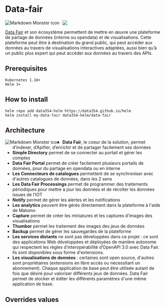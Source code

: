 # **Data-fair**

<img src="https://data-fair.github.io/3/logo.png"
alt="Markdown Monster icon"
style="float: left; margin-right: 10px;" />

<img src="https://static.wixstatic.com/media/84b0cf_beb914d4ae1c4a67a943e2a56de2b767~mv2.png/v1/fill/w_216,h_65,al_c,q_85,usm_0.66_1.00_0.01,enc_auto/logo-data354_CL.png"/>

[Data Fair](https://data-fair.github.io/3/functional-presentation/introduction) et son écosystème permettent de mettre en œuvre une plateforme de partage de données (interne ou opendata) et de visualisations. Cette plateforme peut être à destination du grand public, qui peut accéder aux données au travers de visualisations interactives adaptées, aussi bien qu’à un public plus expert qui peut accéder aux données au travers des APIs.

## **Prerequisites**
```
Kubernetes 1.16+
Helm 3+
```

## **How to install**

``` 
helm repo add data354-helm https://data354.github.io/helm
helm install my-data-fair data354-helm/data-fair
```

## **Architecture**

<img src="https://data-fair.github.io/3/images/technical-architecture/architecture.jpg"
alt="Markdown Monster icon"
style="float: left; margin-right: 10px;" />

- **Data Fair**, le coeur de la solution, permet d’indexer, d’Apifier, d’enrichir et de partager facilement ses données
- **Simple Directory** permet de se connecter au portail et gérer les comptes
- **Data Fair Portal** permet de créer facilement plusieurs portails de données, pour du partage en opendata ou en interne
- **Les Connecteurs de catalogues** permettent de se synchroniser avec d'autres catalogues de données, dans les 2 sens
- **Les Data Fair Processings** permet de programmer des traitements périodiques pour mettre à jour les données et de récolter les données issues de l’IOT
- **Notify** permet de gérer les alertes et les notifications
- **Les analytics** peuvent être gérés directement dans la plateforme à l'aide de Matomo
- **Capture** permet de créer les miniatures et les captures d’images des visualisations
- **Thumbor** permet les traitement des images des jeux de données
- **Backup** permet de gérer les sauvegardes de la plateforme
- **Les services distants** ne sont pas développées dans ce projet : ce sont des applications Web développées et déployées de manière autonome qui respectent les règles d’interopérabilité d’OpenAPI 3.0 avec Data Fair. Ils sont disponibles sous forme d'extensions.
- **Les visualisations de données** : certaines sont open source, d'autres sont propriétaires (extensions en libre accès ou nécessitant un abonnement). Chaque application de base peut être utilisée autant de fois que désiré pour valoriser différents jeux de données. Data Fair permet de stocker et éditer les différents paramètres d'une même application de base.

## Overrides values


